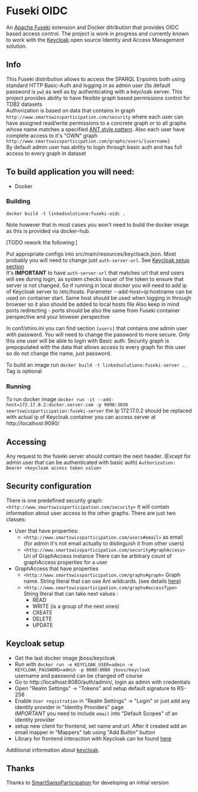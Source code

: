 # Fuseki OIDC

An [Apache Fuseki](http://jena.apache.org/documentation/fuseki2/index.html) extension and Docker ditribution that provides 
OIDC based access control. The project is work in progress and currently known to work with the [Keycloak](https://www.keycloak.org/)
open source Identity and Access Management solution.

## Info

This Fuseki distribution allows to access the SPARQL Enpoints both using standard HTTP Basic-Auth and logging in as admin user
(its default password is `pw`) as well as by authenticating with a keycloak server.
This project provides ability to have flexible graph based permissions control for TDB2 datasets   
Authorization is based on data that contains in graph `http://www.smartswissparticipation.com/security`
where each user can have assigned read/write permissions to a concrete graph or to all graphs whose name matches a specified [ANT style pattern](http://ant.apache.org/manual/dirtasks.html#patterns).
Also each user have complete access to it's "OWN" graph `http://www.smartswissparticipation.com/graphs/users/{username}`  
By default admin user has ability to login through basic auth and has full access to every graph in dataset


## To build application you will need:
* Docker

### Building

    docker build -t linkedsolutiona:fuseki-oidc .

Note however that in most cases you won't need to build the docker image as this is provided via docker-hub.

[TODO rework the following:]

Put appropriate configs into src/main/resources/keycloack.json.
Most probably you will need to change just `auth-server-url`. See [Keycloak setup section](#keycloak-setup)   
It's __IMPORTANT__  to have `auth-server-url` that matches url that end users will see during login, 
as system checks issuer of the token to ensure that server is not changed.
So if running in local docker you will need to add ip of Keycloak server to /etc/hosts. 
Parameter --add-host=ip:hostname can be used on container start.
Same host should be used when logging in through browser so it also should be added to local hosts file
Also keep in mind ports redirecting - ports should be also the same from Fuseki container perspective and your browser perspective 

In conf/shiro.ini you can find section `[users]` that contains one admin user with password.
You will need to change the password to more secure. 
Only this one user will be able to login with Basic auth. 
Security graph is prepopulated with the data that allows access to every graph for this user 
so do not change the name, just password.   

To build an image run `docker build -t linkedsolutiona:fuseki-server .`. Tag is optional

### Running
To run docker image `docker run -it --add-host=172.17.0.2:docker.server.com -p 9090:3030 smartswissparticipation:fuseki-server`
the Ip 172.17.0.2 should be replaced with actual ip of Keycloak container
you can access server at http://localhost:9090/

## Accessing
Any request to the fuseki server should contain the next header. 
(Except for admin user that can be authenticated with basic auth)
`Authorization: Bearer <keycloak access token value>`

## Security configuration
There is one predefined security graph: `<http://www.smartswissparticipation.com/security>` 
It will contain information about user access to the other graphs. 
There are just two classes:
* User that have properties:
   * `<http://www.smartswissparticipation.com/users#email>` as email
   (for admin it's not email actually to distinguish it from other users)
   * `<http://www.smartswissparticipation.com/security#graphAccess>` Uri of GraphAccess instance
   There can be arbitrary count of graphAccess properties for a user
* GraphAccess that have properties
   * `<http://www.smartswissparticipation.com/graphs#graph>` Graph name. String literal that can use Ant wildcards. (see details [here](http://ant.apache.org/manual/dirtasks.html#patterns))
   * `<http://www.smartswissparticipation.com/graphs#accessType>` String literal that can take next values : 
      * READ
      * WRITE (is a group of the next ones)
      * CREATE
      * DELETE
      * UPDATE
      
## Keycloak setup
* Get the last docker image jboss/keycloak
* Run with `docker run -e KEYCLOAK_USER=admin -e KEYCLOAK_PASSWORD=admin -p 8080:8080 jboss/keycloak`   
  username and password can be changed off course 
* Go to http://localhost:8080/auth/admin/, login as admin with credentials
* Open "Realm Settings" -> "Tokens" and setup default signature to RS-256
* Enable `User registration` in "Realm Settings" -> "Login"
  or just add any identity provider in "Identity Providers" page   
  _IMPORTANT_ you need to include `email` into "Default Scopes" of an identity provider
* setup new client for frontend, set name and url. 
  After it created add an email mapper in "Mappers" tab using "Add Builtin" button
* Library for frontend interaction with Keycloak can be found [here](https://www.npmjs.com/package/keycloak-js)

Additional information about [keycloak](https://www.keycloak.org/).  

## Thanks
Thanks to [SmartSwissParticipation](smartswissparticipation.com) for developing an initial version
